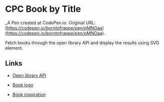 # CPC Book by Title
 _A Pen created at CodePen.io. Original URL: [https://codepen.io/borntofrappe/pen/pMNOaa](https://codepen.io/borntofrappe/pen/pMNOaa).

 Fetch books through the open library API and display the results using SVG element.

## Links

- [Open library API](https://openlibrary.org/developers/api)

- [Book logo](https://dribbble.com/shots/2687532-Book-Logotype)

- [Book inspiration](https://dribbble.com/shots/4934984-Bookstore-onboarding)
